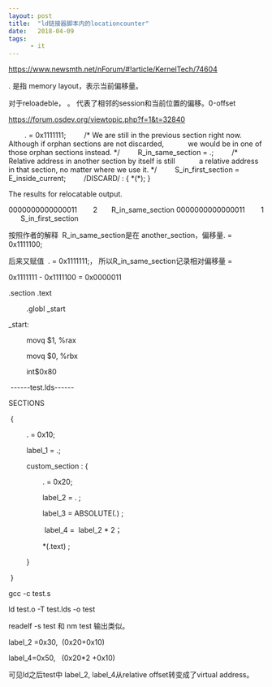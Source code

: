 ```yaml
---
layout: post
title:  "ld链接器脚本内的locationcounter"
date:   2018-04-09
tags:
      - it
---
```



https://www.newsmth.net/nForum/#!article/KernelTech/74604



. 是指 memory layout，表示当前偏移量。

对于reloadeble， 。 代表了相邻的session和当前位置的偏移。0-offset



https://forum.osdev.org/viewtopic.php?f=1&t=32840



        . = 0x1111111;
        /\* We are still in the previous section right now.
           Although if orphan sections are not discarded,
           we would be in one of those orphan sections instead. \*/
        R_in_same_section = .;
        /\* Relative address in another section by itself is still
           a relative address in that section, no matter where we use
it. \*/
        S_in_first_section = E_inside_current;
        /DISCARD/ : { \*(\*); }

The results for relocatable output.

0000000000000011        2       R_in_same_section
0000000000000011        1       S_in_first_section



按照作者的解释  R_in_same_section是在 another_section，偏移量. =
0x1111100;

后来又赋值  . = 0x1111111;， 所以R_in_same_section记录相对偏移量 = 

0x1111111 - 0x1111100 = 0x0000011

.section .text 

         .globl \_start

\_start: 

         movq \$1, %rax 

         movq \$0, %rbx 

         int\$0x80

 \-\-\-\-\--test.lds\-\-\-\-\-- 

SECTIONS

 { 

         . = 0x10; 

         label_1 = .; 

         custom_section : { 

                 . = 0x20; 

                 label_2 = . ; 

                 label_3 = ABSOLUTE(.) ; 

                  label_4 =  label_2 \* 2；

                 \*(.text) ; 

         } 

 }



gcc -c test.s

ld test.o -T test.lds -o test

readelf -s test 和 nm test 输出类似。

label_2 =0x30,  (0x20+0x10)

label_4=0x50,   (0x20\*2 +0x10)

可见ld之后test中 label_2, label_4从relative offset转变成了virtual
address。

